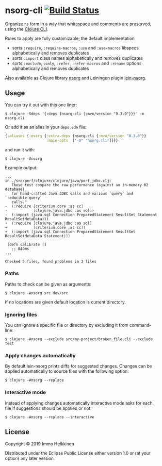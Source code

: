# nsorg-cli [![Build Status](https://travis-ci.org/immoh/nsorg-cli.svg?branch=master)](https://travis-ci.org/immoh/nsorg-cli)

Organize `ns` form in a way that whitespace and comments are preserved, using the [Clojure CLI](https://clojure.org/guides/deps_and_cli).

Rules to apply are fully customizable; the default implementation

* sorts `:require`, `:require-macros`, `:use` and `:use-macros` libspecs alphabetically and removes duplicates
* sorts `:import` class names alphabetically and removes duplicates
* sorts `:exclude`, `:only`, `:refer`, `:refer-macros` and `:rename` options alphabetically and removes duplicates

Also available as Clojure library [nsorg](https://github.com/immoh/nsorg) 
and Leiningen plugin [lein-nsorg](https://github.com/immoh/lein-nsorg).


## Usage

You can try it out with this one liner:

```
$ clojure -Sdeps '{:deps {nsorg-cli {:mvn/version "0.3.0"}}}' -m nsorg.cli
```


Or add it as an alias in your `deps.edn` file:

```clj
{:aliases {:nsorg {:extra-deps {nsorg-cli {:mvn/version "0.3.0"}}
                   :main-opts  ["-m" "nsorg.cli"]}}}
```
and run it with:

```
$ clojure -Ansorg
```


Example output:
```
...
in ./src/perf/clojure/clojure/java/perf_jdbc.clj:
   These test compare the raw performance (against an in-memory H2 database)
   for hand-crafted Java JDBC calls and various `query` and `reducible-query`
   calls."
-  (:require [criterium.core :as cc]
-            [clojure.java.jdbc :as sql])
-  (:import (java.sql Connection PreparedStatement ResultSet Statement ResultSetMetaData)))
+  (:require [clojure.java.jdbc :as sql]
+            [criterium.core :as cc])
+  (:import (java.sql Connection PreparedStatement ResultSet ResultSetMetaData Statement)))

 (defn calibrate []
   ;; 840ms
...

Checked 5 files, found problems in 3 files
```

### Paths

Paths to check can be given as arguments:

```
$ clojure -Ansorg src dev/src
```

If no locations are given default location is current directory.

### Ignoring files

You can ignore a specific file or directory by excluding it from command-line:

```
$ clojure -Ansorg --exclude src/my-project/broken_file.clj --exclude test
```

### Apply changes automatically

By default lein-nsorg prints diffs for suggested changes. Changes can be applied automatically to source files with the
following option:

```
$ clojure -Ansorg --replace
```

### Interactive mode

Instead of applying changes automatically interactive mode asks for each file if suggestions should be applied or not:

```
$ clojure -Ansorg --replace --interactive
```

## License

Copyright © 2019 Immo Heikkinen

Distributed under the Eclipse Public License either version 1.0 or (at your option) any later version.
